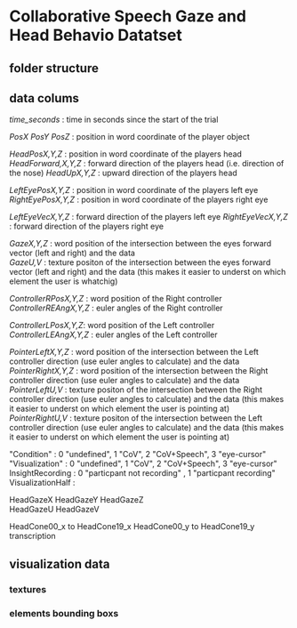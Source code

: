 # Collaborative Speech Gaze and Head Behavio Datatset

## folder structure 



## data colums

*time_seconds* : time in seconds since the start of the trial 	

*PosX PosY PosZ* : position in word coordinate of the player object 

*HeadPosX,Y,Z* : position in word coordinate of the players head 	
*HeadForward,X,Y,Z* : forward direction of the players head (i.e. direction of the nose)
*HeadUpX,Y,Z* : upward direction of the players head 

*LeftEyePosX,Y,Z* : position in word coordinate of the players left eye 
*RightEyePosX,Y,Z* : position in word coordinate of the players right eye 

*LeftEyeVecX,Y,Z* : forward direction of the players left eye 
*RightEyeVecX,Y,Z* : forward direction of the players right eye 	

*GazeX,Y,Z* : word position of the intersection between the eyes forward vector (left and right) and the data 	
*GazeU,V* : texture positon of the intersection between the eyes forward vector (left and right) and the data  (this makes it easier to underst on which element the user is whatchig) 	

*ControllerRPosX,Y,Z* : word position of the Right controller 	
*ControllerREAngX,Y,Z* : euler angles of the Right controller  	
	
*ControllerLPosX,Y,Z*: word position of the Left controller 	
*ControllerLEAngX,Y,Z* : euler angles of the Left controller  		

*PointerLeftX,Y,Z* : word position of the intersection between the Left controller direction (use euler angles to calculate) and the data
*PointerRightX,Y,Z* : word position of the intersection between the Right controller direction (use euler angles to calculate) and the data
*PointerLeftU,V* : texture positon of the intersection between the Right controller direction (use euler angles to calculate) and the data (this makes it easier to underst on which element the user is pointing at) 		
*PointerRightU,V* : texture positon of the intersection between the Left controller direction (use euler angles to calculate) and the data (this makes it easier to underst on which element the user is pointing at) 

"Condition" : 0 "undefined", 1 "CoV", 2 "CoV+Speech", 3 "eye-cursor"
"Visualization" : 0 "undefined", 1 "CoV", 2 "CoV+Speech", 3 "eye-cursor"
InsightRecording : 0 "particpant not recording"	, 1 "particpant recording"
VisualizationHalf :  	

HeadGazeX HeadGazeY HeadGazeZ	
HeadGazeU HeadGazeV
	
HeadCone00_x to HeadCone19_x
HeadCone00_y to HeadCone19_y
transcription	

## visualization data 
### textures
### elements bounding boxs 
